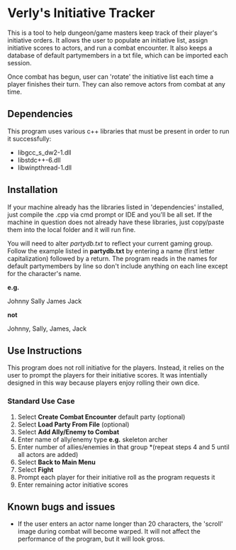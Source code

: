 # Verly's Initiative Tracker
This is a tool to help dungeon/game masters keep track of their player's initiative orders. It allows the user to populate an initiative list, assign initiative scores to actors, and run a combat encounter. It also keeps a database of default partymembers in a txt file, which can be imported each session.

Once combat has begun, user can 'rotate' the initiative list each time a player finishes their turn. They can also remove actors from combat at any time.

## Dependencies
This program uses various c++ libraries that must be present in order to run it successfully:
* libgcc_s_dw2-1.dll
* libstdc++-6.dll
* libwinpthread-1.dll

## Installation
If your machine already has the libraries listed in 'dependencies' installed, just compile the .cpp via cmd prompt or IDE and you'll be all set. If the machine in question does not already have these libraries, just copy/paste them into the local folder and it will run fine.

You will need to alter _partydb.txt_ to reflect your current gaming group. Follow the example listed in __partydb.txt__ by entering a name (first letter capitalization) followed by a return. The program reads in the names for default partymembers by line so don't include anything on each line except for the character's name.

__e.g.__

Johnny
Sally
James
Jack

__not__

Johnny, Sally, James, Jack

## Use Instructions
This program does not roll initiative for the players. Instead, it relies on the user to prompt the players for their initiative scores. It was intentially designed in this way because players enjoy rolling their own dice.

### Standard Use Case
1. Select __Create Combat Encounter__ default party (optional)
2. Select __Load Party From File__ (optional)
3. Select __Add Ally/Enemy to Combat__
4. Enter name of ally/enemy type __e.g.__ skeleton archer
5. Enter number of allies/enemies in that group
*(repeat steps 4 and 5 until all actors are added)
6. Select __Back to Main Menu__
7. Select __Fight__
8. Prompt each player for their initiative roll as the program requests it
9. Enter remaining actor initiative scores


## Known bugs and issues
* If the user enters an actor name longer than 20 characters, the 'scroll' image during combat will become warped. It will not affect the performance of the program, but it will look gross.
